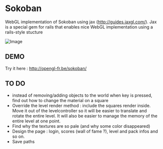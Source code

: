Sokoban
=======

WebGL implementation of Sokoban using jax (http://guides.jaxgl.com/).
Jax is a special gem for rails that enables nice WebGL implementation using a rails-style stucture

![Image](https://github.com/MichaelHoste/sokoban/raw/master/sokoban.png)

DEMO
----

Try it here : http://opengl-fr.be/sokoban/

TO DO
-----

 * instead of removing/adding objects to the world when key is pressed, find out how to change the material on a square
 * Override the level render method : include the squares render inside. Move it out of the levelcontroller so it will be easier to translate and rotate the entire level. It will also be easier to manage the memory of the entire level at one point.
 * Find why the textures are so pale (and why some color disappeared)
 * Design the page : login, scores (wall of fame ?), level and pack infos and so on.
 * Save paths